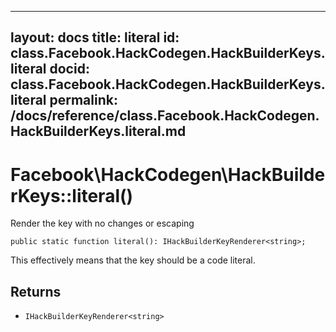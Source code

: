 
***

layout: docs
title: literal
id: class.Facebook.HackCodegen.HackBuilderKeys.literal
docid: class.Facebook.HackCodegen.HackBuilderKeys.literal
permalink: /docs/reference/class.Facebook.HackCodegen.HackBuilderKeys.literal.md
---







# Facebook\\HackCodegen\\HackBuilderKeys::literal()




Render the key with no changes or escaping




``` Hack
public static function literal(): IHackBuilderKeyRenderer<string>;
```




This effectively means that the key should be a code literal.




## Returns




- ` IHackBuilderKeyRenderer<string> `